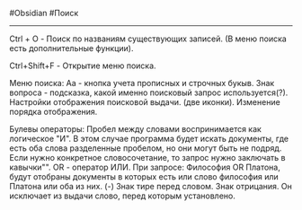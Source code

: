 #Obsidian #Поиск
____
Ctrl + O - Поиск по названиям существующих записей. (В меню поиска есть дополнительные функции).

Ctrl+Shift+F - Открытие меню поиска.

Меню поиска:
Аа - кнопка учета прописных и строчных букыв.
Знак вопроса - подсказка, какой именно поисковый запрос используется(?).
Настройки отображения поисковой выдачи. (две иконки).
Изменение порядка отображения.

Булевы операторы:
Пробел между словами воспринимается как логическое "И". В этом случае программа будет искать документы, где есть оба слова разделенные пробелом, но они могут быть не подряд.
Если нужно конкретное словосочетание, то запрос нужно заключать в кавычки"".
OR - оператор ИЛИ. При запросе: Философия OR Платона, будут отобраны документы в которых есть или слово философия или Платона или оба из них.
(-) Знак тире перед словом. Знак отрицания. Он исключает из выдачи слово, перед которым установлено.
